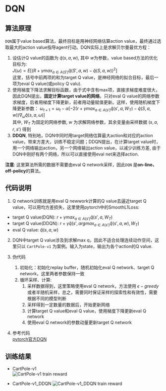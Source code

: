 # DQN

## 算法原理
`DQN`属于value based算法，最终目标是用神经网络估算action value，最终通过选取最大的action value指导agent行动。DQN实际上是求解贝尔曼最优方程：  
1. 设估计Q value的函数为 $\hat{q} (s, a, w)$, 其中 $w$为参数，value based方法的优化目标为:   
$J(\omega ) = E[{(R + \gamma max_{a\in A(S\prime )}\hat{q}(S\prime, a, w) - \hat{q}(S, a, w))}^{2}]$  
这里，括号中前两项的和为target Q value，是神经网络的拟合目标，最后一项为eval Q value(或policy Q valu).  
2. 使用梯度下降法求解目标函数，由于式中含有max项，直接求梯度难度很大，因此DQN提出，**固定计算target value的网络**，只对eval Q value的网络参数求梯度，后者用梯度下降更新，前者用动量赋值更新。这样，使用随机梯度下降更新参数：
$\omega_{t+1} = \omega_{t} - \alpha [-2(r+\gamma max_{a\in A(s\prime )}\hat{q}(s\prime, a, W_{T}) - \hat{q}(S, a, w))\nabla_{\omega} \hat{q}(s, a, \omega )]$  
其中, $W_{T}$ 为固定的网络参数, $w$ 为求解网络参数，其余变量由采样数据 $(s, a, r, s\prime)$ 得到
3. **DDQN**, 特别地，DQN中同时用target网络估算最大action和对应的action value，带来方差大，训练不稳定问题；DDQN提出，在计算target value时，用一个网络输出action，另一个网络输出action value，以减少训练方差, 由于DQN中刚好有两个网络，所以可以直接使用eval net来选择action.

**注意**: 这里算法所需的数据不需要由eval Q network采样，因此`DQN` 是**on-line、off-policy**的算法。

## 代码说明
1. Q network训练就是用eval Q newwork计算的Q value去逼近target Q value，可以用均方差损失，这里使用pytorch中的SmoothL1Loss:
  - target Q value(DQN): $r+\gamma max_{a\in A(s\prime )}\hat{q}(s\prime, a, W_{T})$
  - target Q value(DDQN): $r+\gamma \hat{q}(s\prime, argmax_{a\in A(s\prime )}\hat{q}(s\prime, a, w), W_{T})$
  - eval Q value: $\hat{q}(s, a, w)$

2. DQN中target Q value涉及到求解max q，因此不适合处理连续动作空间，这里只以 `CartPole-v1` 为案例。输入为state，输出为各个action的Q value.
   
3. 伪代码
   1. 初始化：初始化replay buffer，随机初始化eval Q network、target Q network，这里两者参数保持一致
   2. 循环采样、计算:
      1. 采样数据得到，这里策略使用eval Q network，方法使用 $\epsilon - greedy$ 或者半随机采样，总之，需要同时保证采样的探索性和有效性，需要根据不同的模型判断
      2. 采样得到一定数量的数据后，开始更新网络
      3. 计算target Q value和eval Q value，使用梯度下降更新eval Q network
      4. 使用eval Q network的参数动量更新target Q network
4. 参考代码  
   [pytorch官方DQN](https://pytorch.org/tutorials/intermediate/reinforcement_q_learning.html)


## 训练结果
- CartPole-v1  
![CartPole-v1 train reward](https://github.com/iLovEing/hello_RL/blob/main/DQN/train_log/CartPole-v1_reward.png)

- CartPole-v1_DDQN
![CartPole-v1_DDQN train reward](https://github.com/iLovEing/hello_RL/blob/main/DQN/train_log/CartPole-v1-DDQN_reward.png)

